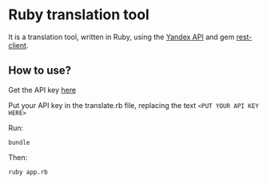 # Ruby translation tool
It is a translation tool, written in Ruby, using the [Yandex API](https://tech.yandex.com/translate/doc/dg/reference/translate-docpage/) and gem [rest-client](https://rubygems.org/gems/rest-client).

## How to use?
Get the API key [here](https://translate.yandex.com/developers/keys)

Put your API key in the translate.rb file, replacing the text ```<PUT YOUR API KEY HERE>```

Run:
```
bundle
```
Then:
```
ruby app.rb
```